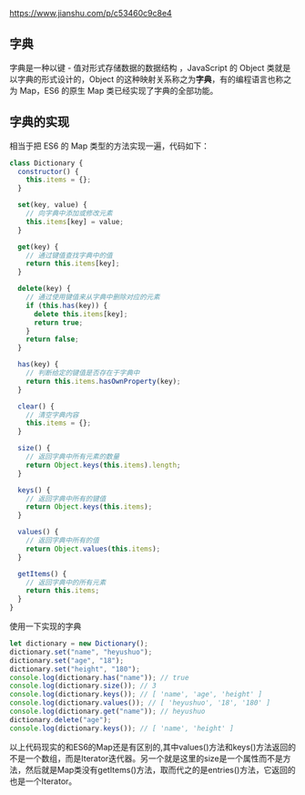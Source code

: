 https://www.jianshu.com/p/c53460c9c8e4

## 字典

字典是一种以键 - 值对形式存储数据的数据结构
，JavaScript 的 Object 类就是以字典的形式设计的，Object 的这种映射关系称之为**字典**，有的编程语言也称之为 Map，ES6 的原生 Map 类已经实现了字典的全部功能。

## 字典的实现

相当于把 ES6 的 Map 类型的方法实现一遍，代码如下：

```javascript
class Dictionary {
  constructor() {
    this.items = {};
  }

  set(key, value) {
    // 向字典中添加或修改元素
    this.items[key] = value;
  }

  get(key) {
    // 通过键值查找字典中的值
    return this.items[key];
  }

  delete(key) {
    // 通过使用键值来从字典中删除对应的元素
    if (this.has(key)) {
      delete this.items[key];
      return true;
    }
    return false;
  }

  has(key) {
    // 判断给定的键值是否存在于字典中
    return this.items.hasOwnProperty(key);
  }

  clear() {
    // 清空字典内容
    this.items = {};
  }

  size() {
    // 返回字典中所有元素的数量
    return Object.keys(this.items).length;
  }

  keys() {
    // 返回字典中所有的键值
    return Object.keys(this.items);
  }

  values() {
    // 返回字典中所有的值
    return Object.values(this.items);
  }

  getItems() {
    // 返回字典中的所有元素
    return this.items;
  }
}
```

使用一下实现的字典

```javascript
let dictionary = new Dictionary();
dictionary.set("name", "heyushuo");
dictionary.set("age", "18");
dictionary.set("height", "180");
console.log(dictionary.has("name")); // true
console.log(dictionary.size()); // 3
console.log(dictionary.keys()); // [ 'name', 'age', 'height' ]
console.log(dictionary.values()); // [ 'heyushuo', '18', '180' ]
console.log(dictionary.get("name")); // heyushuo
dictionary.delete("age");
console.log(dictionary.keys()); // [ 'name', 'height' ]
```
以上代码现实的和ES6的Map还是有区别的,其中values()方法和keys()方法返回的不是一个数组，而是Iterator迭代器。另一个就是这里的size是一个属性而不是方法，然后就是Map类没有getItems()方法，取而代之的是entries()方法，它返回的也是一个Iterator。
